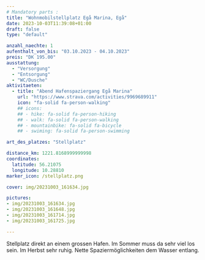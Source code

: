 ```yaml
---
# Mandatory parts :
title: "Wohnmobilstellplatz Egå Marina, Egå"
date: 2023-10-03T11:39:08+01:00
draft: false
type: "default"

anzahl_naechte: 1
aufenthalt_von_bis: "03.10.2023 - 04.10.2023"
preis: "DK 195.00"
ausstattung:
  - "Versorgung"
  - "Entsorgung"
  - "WC/Dusche"
aktivitaeten:
  - title: "Abend Hafenspaziergang Egå Marina"
    url: "https://www.strava.com/activities/9969689911"
    icon: "fa-solid fa-person-walking"
    ## icons:
    ## - hike: fa-solid fa-person-hiking
    ## - walk: fa-solid fa-person-walking
    ## - mountainbike: fa-solid fa-bicycle
    ## - swiming: fa-solid fa-person-swimming

art_des_platzes: "Stellplatz"

distance_km: 1221.8168999999998
coordinates:
  latitude: 56.21075
  longitude: 10.28810
marker_icon: /stellplatz.png

cover: img/20231003_161634.jpg

pictures: 
- img/20231003_161634.jpg
- img/20231003_161648.jpg
- img/20231003_161714.jpg
- img/20231003_161725.jpg

---
```

Stellplatz direkt an einem grossen Hafen. Im Sommer muss da sehr viel los sein. Im Herbst sehr ruhig. Nette Spaziermöglichkeiten dem Wasser entlang.